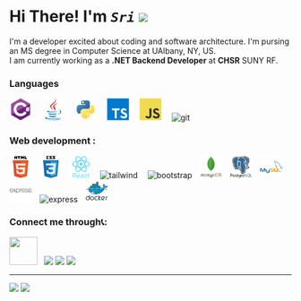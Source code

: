 
# Hi There! I'm _`Sri`_ <img src="https://media.giphy.com/media/bcKmIWkUMCjVm/giphy.gif" width="90">
I'm a developer excited about coding and software architecture. I'm pursing an MS degree in Computer Science at UAlbany, NY, US.
</br>
I am currently working as a **.NET Backend Developer** at **CHSR** SUNY RF.

### Languages

<img src="https://raw.githubusercontent.com/devicons/devicon/master/icons/csharp/csharp-original.svg" alt="csharp" width="40" height="40"/>&emsp; <img src="https://raw.githubusercontent.com/devicons/devicon/master/icons/java/java-original.svg" alt="java" width="40" height="40"/>&emsp; <img src="https://raw.githubusercontent.com/devicons/devicon/master/icons/python/python-original.svg" alt="python" width="40" height="40"/>&emsp; <img src="https://raw.githubusercontent.com/devicons/devicon/master/icons/typescript/typescript-original.svg" alt="typescript" width="40" height="40"/>&emsp; <img src="https://raw.githubusercontent.com/devicons/devicon/master/icons/javascript/javascript-original.svg" alt="javascript" width="40" height="40"/>&emsp; <img src="https://www.vectorlogo.zone/logos/git-scm/git-scm-icon.svg" alt="git" width="40" height="40"/>

<h3 align="left">Web development : </h3>


<img src="https://raw.githubusercontent.com/devicons/devicon/master/icons/html5/html5-original-wordmark.svg" alt="html5" width="40" height="40"/>&emsp;<img src="https://raw.githubusercontent.com/devicons/devicon/master/icons/css3/css3-original-wordmark.svg" alt="css3" width="40" height="40"/>&emsp;<img src="https://raw.githubusercontent.com/devicons/devicon/master/icons/react/react-original-wordmark.svg" alt="react" width="40" height="40"/>&emsp;<img src="https://www.vectorlogo.zone/logos/tailwindcss/tailwindcss-icon.svg" alt="tailwind" width="40" height="40"/>&emsp;
<img src="https://github.com/prathmesh-ka-github/prathmesh-ka-github/assets/103999608/820cfc9a-9ca6-4517-9378-c083204fd220" alt="bootstrap" width="50" height="40"/>&emsp;<img src="https://raw.githubusercontent.com/devicons/devicon/master/icons/mongodb/mongodb-original-wordmark.svg" alt="mongodb" width="40" height="40"/>&emsp;<img src="https://raw.githubusercontent.com/devicons/devicon/master/icons/postgresql/postgresql-original-wordmark.svg" alt="postgresql" width="40" height="40"/>&emsp;<img src="https://raw.githubusercontent.com/devicons/devicon/master/icons/mysql/mysql-original-wordmark.svg" alt="mysql" width="40" height="40"/>&emsp;<img src="https://raw.githubusercontent.com/devicons/devicon/master/icons/express/express-original-wordmark.svg" alt="express" width="40" height="40"/>&emsp;<img src="https://github.com/prathmesh-ka-github/prathmesh-ka-github/assets/103999608/adf769c2-5b4e-4dd7-bd75-41e8b9a2bf4c" alt="express" width="35" height="40"/>&emsp;<img src="https://raw.githubusercontent.com/devicons/devicon/master/icons/docker/docker-original-wordmark.svg" alt="docker" width="40" height="40"/>


### Connect me through📞:
 [<img src="https://img.icons8.com/clouds/100/000000/gmail-new.png" height ="50px" width= "50px" >](mailto:srinivasmekala1227@gmail.com) &nbsp;
<a href="https://instagram.com/sri_nivas1227" target="blank"><img src="https://img.icons8.com/color/48/000000/instagram-new--v1.png"/></a>
<a href="https://www.linkedin.com/in/sri-nivas1227/" target="blank"><img src="https://img.icons8.com/fluency/48/000000/linkedin.png"/></a>
<a href="https://twitter.com/sri_nivas1227" target="blank"><img src="https://img.icons8.com/color/48/000000/twitter-circled--v1.png"/></a>
<hr>

<!-- my github statistics -->
![](https://github-readme-stats.vercel.app/api?username=sri-nivas1227&theme=tokyonight&hide_border=true&include_all_commits=false&count_private=false)
![](https://github-readme-streak-stats-eight.vercel.app/?user=sri-nivas1227&theme=tokyonight&hide_border=true)<br/>




